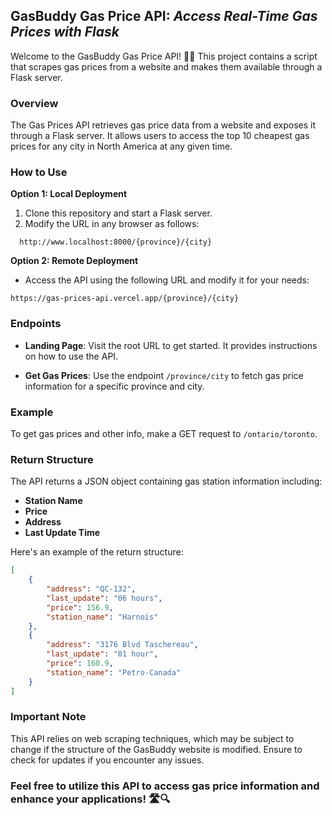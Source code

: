## GasBuddy Gas Price API: *Access Real-Time Gas Prices with Flask*

Welcome to the GasBuddy Gas Price API! 🚗💨 This project contains a script that scrapes gas prices from a website and makes them available through a Flask server.

### Overview

The Gas Prices API retrieves gas price data from a website and exposes it through a Flask server. It allows users to access the top 10 cheapest gas prices for any city in North America at any given time.

### How to Use

**Option 1: Local Deployment**

1. Clone this repository and start a Flask server.
2. Modify the URL in any browser as follows:
```
  http://www.localhost:8000/{province}/{city}
```

**Option 2: Remote Deployment**

- Access the API using the following URL and modify it for your needs:
```
https://gas-prices-api.vercel.app/{province}/{city}
```

### Endpoints

- **Landing Page**: Visit the root URL to get started. It provides instructions on how to use the API.

- **Get Gas Prices**: Use the endpoint `/province/city` to fetch gas price information for a specific province and city.

### Example

To get gas prices and other info, make a GET request to `/ontario/toronto`.

### Return Structure

The API returns a JSON object containing gas station information including:

- **Station Name**
- **Price**
- **Address**
- **Last Update Time**

Here's an example of the return structure:

```json
[
    {
        "address": "QC-132",
        "last_update": "06 hours",
        "price": 156.9,
        "station_name": "Harnois"
    },
    {
        "address": "3176 Blvd Taschereau",
        "last_update": "01 hour",
        "price": 160.9,
        "station_name": "Petro-Canada"
    }
]
```
### Important Note
This API relies on web scraping techniques, which may be subject to change if the structure of the GasBuddy website is modified. Ensure to check for updates if you encounter any issues.

### Feel free to utilize this API to access gas price information and enhance your applications! 🛣️🔍
